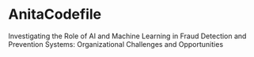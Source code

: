 # AnitaCodefile
Investigating the Role of AI and Machine Learning in Fraud Detection and Prevention Systems: Organizational Challenges and Opportunities

